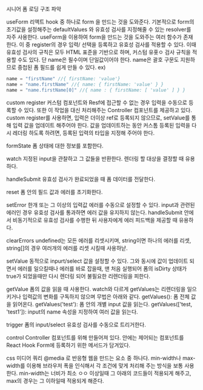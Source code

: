 시니어 폼 로딩 구조 파악

useForm
리액트 hook 중 하나로 form 을 만드는 것을 도와준다.
기본적으로 form의 초기값을 설정해주는 defaultValues 와 유효성 검사를 지정해줄 수 있는 resolver를 자주 사용한다.
useForm을 이용하여 form을 만드는 것을 도와주는 여러 함수가 존재한다.
이 중 register의 경우 입력/ 선택을 등록하고 유효성 검사를 적용할 수 있다.
이때 유효성 검사의 규칙은 모두 HTML 표준을 기반으로 하며, 커스텀 유횻ㅇ 검사 규칙을 적용할 수도 있다.
단 name은 필수이며 단일값이어야 한다.
name은 괄호 구문도 지원하므로 중첩된 폼 필드를 쉽게 만들 수 있다.
ex)
```javascript
name = "firstName" //{ firstName: 'value'}
name = "name.firstName" //{ name: { firstName: 'value' } }
name = "name.firstName[0]" //{ name : { firstName: [ 'value' ] } }
```

custom register
커스텀 컴포넌트와 Resf에 접근할 수 없는 경우 입력을 수동으로 등록할 수 있다.
또한 이 작업을 대신 처리해주는 Controller 컴포넌트를 제공하고 있다.
custom register를 사용하면, 입력은 더이상 ref로 등록되지 않으므로, setValue를 통해 입력 값을 업데이트 해주어야 한다.
값을 업데이트하는 동안 커스톰 등록된 입력을 다시 레더링 하도록 하려면, 등록된 입력의 타입을 지정해 주어야 한다.

formState
폼 상태에 대한 정보를 포함한다.

watch
지정된 input을 관찰하고 그 값들을 반환한다.
렌더링 할 대상을 결정할 때 유용하다.

handleSubmit
유효성 검사가 완료되었을 때 폼 데이터를 전달한다.

reset
폼 안의 필드 값과 에러를 초기화한다.

setError
한개 또는 그 이상의 입력값 에러를 수동으로 설정할 수 있다.
input과 관련된 에러인 경우 유효성 검사를 통과하면 에러 값을 유지하지 않는다.
handleSubmit 안에서 비동기적으로 유효성 검사를 수행한 뒤 사용자에게 에러 피드백을 제공할 때 유용하다.

clearErrors
undefined는 모든 에러를 리셋시키며, string이면 하나의 에러를 리셋, string[]의 경우 여러개의 에러를 리셋 시킬때 사용하낟.

setValue
동적으로 inpurt/select 값을 설정할 수 있다.
그와 동시에 값이 업데이트 되면서 에러를 일으킬때나 에러를 바로 잡을때, 맨 처음 실행되어 폼의 isDirty 상태가 true가 되었을때만 다시 렌더링 되어 불필요한 리렌더링을 피한다.

getValue
폼의 값을 읽을 때 사용한다.
watch와 다르게 getValues는 리렌더링을 일으키거나 입력값의 변화를 구독하지 않으며 무법은 아래와 같다.
getValues(): 폼 전체 값을 읽어온다.
getValues('test'): 폼 안의 개별 input 값을 읽는다.
getValues(['test, 'test1']): input의 name 속성을 지정하여 여러 값을 읽는다.

trigger
폼의 input/select 유효성 검사를 수동으로 트리거한다.

control
Controller 컴포넌트를 위해 만들어져 있다.
안에는 제어되는 컴포넌트를 React Hook Form에 등록하기 위한 메서드가 담겨있다.

css 미디어 쿼리
@media 로 반응형 웹을 만드는 요소 중 하나다.
min-width나 max-width를 이용해 브라우저 폭을 인식해서 각 조건에 맞게 처리해 주는 방식을 보통 사용한다.
min-width는 너비가 최소 ㅇㅇ 이상일때 그 아래의 코드들이 적용되게 해주고, max의 경우는 그 이하일때 적용되게 해준다.
